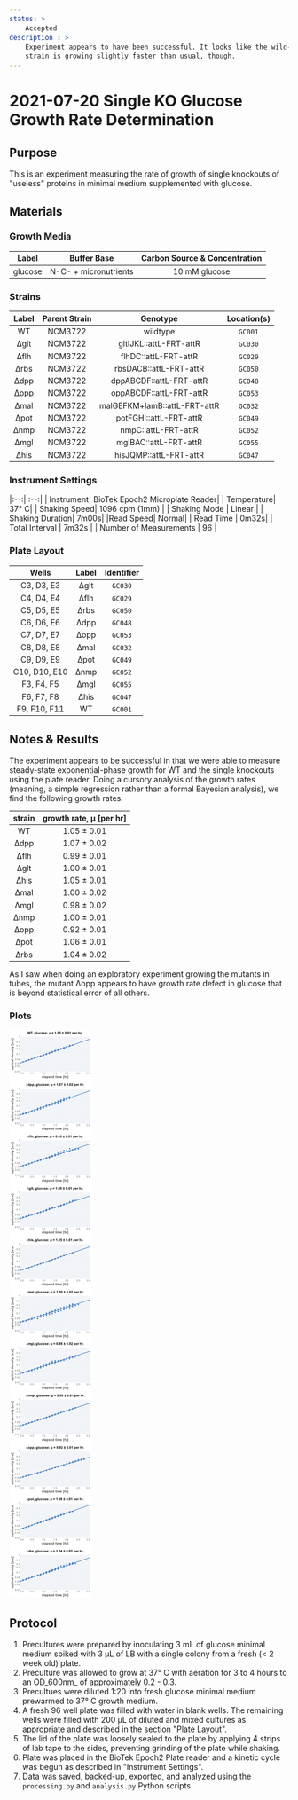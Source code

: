 ```yaml
---
status: >
    Accepted 
description : >
    Experiment appears to have been successful. It looks like the wild-type 
    strain is growing slightly faster than usual, though. 
---
```


# 2021-07-20 Single KO Glucose Growth Rate Determination

## Purpose
This is an experiment measuring the rate of growth of single knockouts of 
"useless" proteins in minimal medium supplemented with glucose.

## Materials

### Growth Media
| **Label** | **Buffer Base** | **Carbon Source & Concentration** |
|:--:|:--:|:--:|
| glucose | N-C- + micronutrients | 10 mM glucose |

### Strains 
| **Label** | **Parent Strain**|  **Genotype** | **Location(s)**|
|:--: | :--:| :--:| :--:|
| WT | NCM3722 | wildtype | `GC001` |
| ∆glt | NCM3722 | gltIJKL::attL-FRT-attR | `GC030` |
| ∆flh | NCM3722 | flhDC::attL-FRT-attR | `GC029` |
| ∆rbs | NCM3722 | rbsDACB::attL-FRT-attR | `GC050` |
| ∆dpp | NCM3722 | dppABCDF::attL-FRT-attR | `GC048` |
| ∆opp | NCM3722 | oppABCDF::attL-FRT-attR | `GC053` |
| ∆mal | NCM3722 | malGEFKM+lamB::attL-FRT-attR | `GC032` |
| ∆pot | NCM3722 | potFGHI::attL-FRT-attR | `GC049` |
| ∆nmp | NCM3722 | nmpC::attL-FRT-attR | `GC052` | 
| ∆mgl | NCM3722 | mglBAC::attL-FRT-attR | `GC055` | 
| ∆his | NCM3722 | hisJQMP::attL-FRT-attR | `GC047` |

### Instrument Settings
|:--:| :--:|
| Instrument| BioTek Epoch2 Microplate Reader|
| Temperature| 37° C|
| Shaking Speed| 1096 cpm (1mm) |
| Shaking Mode | Linear |
| Shaking Duration| 7m00s|
|Read Speed| Normal|
| Read Time | 0m32s|
| Total Interval | 7m32s |
| Number of Measurements | 96 | 

### Plate Layout
| **Wells** | **Label** | **Identifier** |
|:--: | :--:  | :--: |
|C3, D3, E3 | ∆glt | `GC030` | 
|C4, D4, E4 | ∆flh | `GC029` |
|C5, D5, E5 | ∆rbs | `GC050` |
|C6, D6, E6 | ∆dpp | `GC048` |
|C7, D7, E7 | ∆opp | `GC053` |
|C8, D8, E8 | ∆mal | `GC032` | 
|C9, D9, E9 | ∆pot | `GC049` |
|C10, D10, E10 | ∆nmp | `GC052` |
|F3, F4, F5 | ∆mgl | `GC055` |
|F6, F7, F8 | ∆his | `GC047` |
|F9, F10, F11 | WT | `GC001` |


## Notes & Results
The experiment appears to be successful in that we were able to measure steady-state
exponential-phase growth for WT and the single knockouts using the plate reader.
Doing a cursory analysis of the growth rates (meaning, a simple regression rather 
than a formal Bayesian analysis), we find the following growth rates:

| **strain** | **growth rate, µ [per hr]** |
|:--: |:--:|
|WT | 1.05 ± 0.01 |
|∆dpp | 1.07 ± 0.02 |
|∆flh | 0.99 ± 0.01 | 
|∆glt | 1.00 ± 0.01 |
|∆his | 1.05 ± 0.01 |
|∆mal |1.00 ± 0.02 |
|∆mgl | 0.98 ± 0.02 |
|∆nmp | 1.00 ± 0.01 |
|∆opp | 0.92 ± 0.01 |
|∆pot | 1.06 ± 0.01 |
|∆rbs | 1.04 ± 0.02 |

As I saw when doing an exploratory experiment growing the mutants in tubes, the 
mutant ∆opp appears to have  growth rate defect in glucose that is beyond 
statistical error of all others. 

### Plots
![](output/2021-07-20_SingleKO_glucose_fits.png)

## Protocol 
1.  Precultures were prepared by inoculating 3 mL of glucose minimal medium spiked 
with 3 µL of LB with a single colony from a fresh (< 2 week old) plate.
2. Preculture was allowed to grow at 37° C with aeration for 3 to 4 hours to an OD_600nm_ 
of approximately 0.2 - 0.3. 
3. Precultues were diluted 1:20 into fresh glucose minimal medium prewarmed to 37° C
growth medium. 
4. A fresh 96 well plate was filled with water in blank wells. The remaining wells 
were filled with 200 µL of diluted and mixed cultures as appropriate and described in 
the section "Plate Layout".
5. The lid of the plate was loosely sealed to the plate by applying 4 strips of 
lab tape to the sides, preventing grinding of the plate while shaking. 
6. Plate was placed in the BioTek Epoch2 Plate reader and a kinetic cycle was begun 
as described in "Instrument Settings".
7. Data was saved, backed-up, exported, and analyzed using the `processing.py` and 
`analysis.py` Python scripts.
